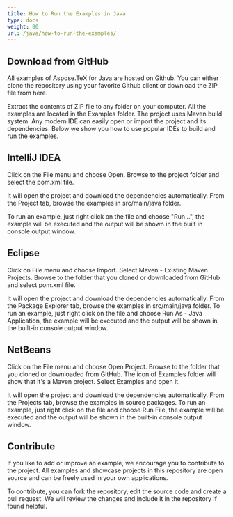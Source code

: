 ```yaml
---
title: How to Run the Examples in Java
type: docs
weight: 80
url: /java/how-to-run-the-examples/
---
```


## Download from GitHub
All examples of Aspose.TeX for Java are hosted on Github. You can either clone the repository using your favorite Github client or download the ZIP file from here.

Extract the contents of ZIP file to any folder on your computer. All the examples are located in the Examples folder. The project uses Maven build system. Any modern IDE can easily open or import the project and its dependencies. Below we show you how to use popular IDEs to build and run the examples.

## IntelliJ IDEA
Click on the File menu and choose Open. Browse to the project folder and select the pom.xml file.

It will open the project and download the dependencies automatically. From the Project tab, browse the examples in src/main/java folder.

To run an example, just right click on the file and choose "Run ..", the example will be executed and the output will be shown in the built in console output window.

## Eclipse
Click on File menu and choose Import. Select Maven - Existing Maven Projects. Browse to the folder that you cloned or downloaded from GitHub and select pom.xml file.

It will open the project and download the dependencies automatically. From the Package Explorer tab, browse the examples in src/main/java folder. To run an example, just right click on the file and choose Run As - Java Application, the example will be executed and the output will be shown in the built-in console output window.

## NetBeans
Click on the File menu and choose Open Project. Browse to the folder that you cloned or downloaded from GitHub. The icon of Examples folder will show that it's a Maven project. Select Examples and open it.

It will open the project and download the dependencies automatically. From the Projects tab, browse the examples in source packages. To run an example, just right click on the file and choose Run File, the example will be executed and the output will be shown in the built-in console output window.

## Contribute
If you like to add or improve an example, we encourage you to contribute to the project. All examples and showcase projects in this repository are open source and can be freely used in your own applications.

To contribute, you can fork the repository, edit the source code and create a pull request. We will review the changes and include it in the repository if found helpful.
